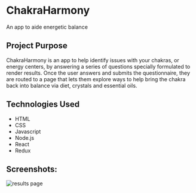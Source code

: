 # ChakraHarmony 
An app to aide energetic balance

## Project Purpose 
ChakraHarmony is an app to help identify issues with your chakras, or energy centers, by answering a series of questions specially formulated to render results. Once the user answers and submits the questionnaire, they are routed to a page that lets them explore ways to help bring the chakra back into balance via diet, crystals and essential oils. 

## Technologies Used 

- HTML
- CSS
- Javascript
- Node.js
- React
- Redux 

## Screenshots: 

![results page](/images/Screenshot1.jpeg)




